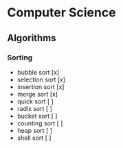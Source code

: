 # Computer Science

## Algorithms

### Sorting

- bubble sort [x]
- selection sort [x]
- insertion sort [x]
- merge sort [x]
- quick sort [ ]
- radix sort [ ]
- bucket sort [ ]
- counting sort [ ]
- heap sort [ ]
- shell sort [ ]
